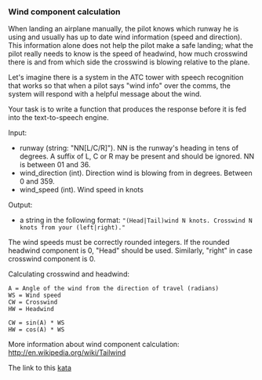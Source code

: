 ### Wind component calculation

When landing an airplane manually, the pilot knows which runway he is using and usually has up to date wind information (speed and direction). This information alone does not help the pilot make a safe landing; what the pilot really needs to know is the speed of headwind, how much crosswind there is and from which side the crosswind is blowing relative to the plane.

Let's imagine there is a system in the ATC tower with speech recognition that works so that when a pilot says "wind info" over the comms, the system will respond with a helpful message about the wind.

Your task is to write a function that produces the response before it is fed into the text-to-speech engine.

Input:

* runway (string: "NN[L/C/R]"). NN is the runway's heading in tens of degrees. A suffix of L, C or R may be present and should be ignored. NN is between 01 and 36.
* wind_direction (int). Direction wind is blowing from in degrees. Between 0 and 359.
* wind_speed (int). Wind speed in knots

Output:

* a string in the following format: `"(Head|Tail)wind N knots. Crosswind N knots from your (left|right)."`

The wind speeds must be correctly rounded integers. If the rounded headwind component is 0, "Head" should be used. Similarly, "right" in case crosswind component is 0.

Calculating crosswind and headwind:
```
A = Angle of the wind from the direction of travel (radians)
WS = Wind speed
CW = Crosswind
HW = Headwind

CW = sin(A) * WS
HW = cos(A) * WS
```
More information about wind component calculation: http://en.wikipedia.org/wiki/Tailwind  

The link to this [kata](https://www.codewars.com/kata/wind-component-calculation/java)
